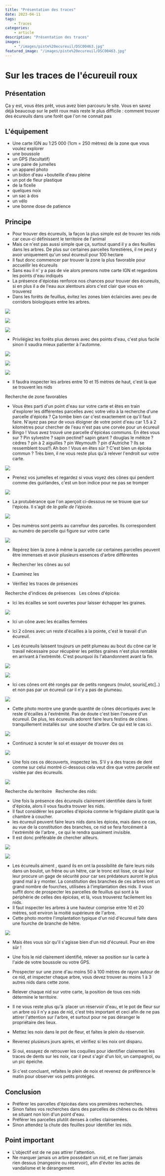 ```yaml
---
title: "Présentation des traces"
date: 2023-04-11
tags: 
    - Traces
categories:
    - article
description: "Présentation des traces"
images:
    - "/images/piste%20ecureuil/DSC00463.jpg"
featured_image: "/images/piste%20ecureuil/DSC00463.jpg"
---
```


# Sur les traces de l'écureuil roux

## Présentation 
Ça y est, vous êtes prêt, vous avez bien parcouru le site. Vous en savez déjà beaucoup sur le petit roux mais reste le plus difficile : comment trouver des écureuils dans une forêt que l'on ne connait pas 
 

## L'équipement 
 - Une carte IGN au 1:25 000 (1cm = 250 mètres) de la zone que vous voulez explorer 
 - une boussole 
 - un GPS (facultatif) 
 - une paire de jumelles 
 - un appareil photo 
 - un bidon d'eau +bouteille d'eau pleine 
 - un pot de fleur plastique 
 - de la ficelle 
 - quelques noix 
 - un sac à dos 
 - un vélo 
 - une bonne dose de patience 

## Principe 
 - Pour trouver des écureuils, la façon la plus simple est de trouver les nids car ceux-ci définissent le territoire de l'animal
 - Mais ce n'est pas aussi simple que ça, surtout quand il y a des feuilles dans les arbres. De plus sur certaines parcelles forestières, il ne peut y avoir uniquement qu'un seul écureuil pour 100 hectare
 - Il faut donc commencer par trouver la zone la plus favorable pour accueillir les écureuils
 - Sans eau il n' y a pas de vie alors prenons notre carte IGN et regardons les points d'eau indiqués
 - La présence d'épicéas renforce nos chances pour trouver des écureuils, si en plus il a de l'eau aux alentours alors c'est clair que vous en trouverez
 - Dans les forêts de feuillus, évitez les zones bien éclaircies avec peu de corridors biologiques entre les arbres.
 
 ![](/images/piste%20ecureuil/DSC00463.jpg) 
 
 ![](/images/piste%20ecureuil/DSC00477.jpg) 
 
 ![](/images/piste%20ecureuil/DSC00501.jpg) 
 
 - Privilégiez les forêts plus denses avec des points d'eau, c'est plus facile sinon il vaudra mieux patienter à l'automne.
 
 ![](/images/piste%20ecureuil/DSC00478.jpg) 
 
 ![](/images/piste%20ecureuil/DSC00524.jpg) 
 
 ![](/images/piste%20ecureuil/DSC00527.jpg) 
 
 - Il faudra inspecter les arbres entre 10 et 15 mètres de haut, c'est là que se trouvent les nids

 Recherche de zone favorables 
 - Vous êtes parti d'un point d'eau sur votre carte et êtes en train d'explorer les différentes parcelles avec votre vélo à la recherche d'une parcelle d'épicéa ? Ça tombe bien car c'est exactement ce qu'il faut faire. N'ayez pas peur de vous éloigner de votre point d'eau car 1.5 à 2 kilomètres pour chercher de l'eau n'est pas une corvée pour un écureuil
- Bingo ! Vous avez trouvé une parcelle d'épicéas communs. En êtes vous sur ? Pin sylvestre ? sapin pectiné? sapin géant ? douglas le mélèze ? cèdres ? pin à 2 aiguilles ? pin Weymouth ? pin d'Autriche ? Ils se ressemblent tous!!\ 
 Ah bon ! Vous en êtes sûr ? C'est bien un épicéa commun ? Très bien, il ne vous reste plus qu'à relever l'endroit sur votre carte.
 
 ![](/images/presenta/DSC08971.jpg) 
 
 -  Prenez vos jumelles et regardez si vous voyez des cônes qui pendent comme des guirlandes, c'est un bon indice pour ne pas se tromper
 
 ![](/images/presenta/DSC08970.jpg) 
 
 - La protubérance que l'on aperçoit ci-dessous ne se trouve que sur l'épicéa. Il s'agit de *la galle de l'épicéa*.
 
 ![](images/galle%20ananas/DSC07589.JPG) 
 
 - Des numéros sont peints au carrefour des parcelles. Ils correspondent au numéro de parcelle qui figure sur votre carte 
 
 ![](/images/piste%20ecureuil/DSC00484.jpg) 
 
 - Repérez bien la zone à même la parcelle car certaines parcelles peuvent être immenses et avoir plusieurs essences d'arbre différentes
 -  Rechercher les cônes au sol
 
 - Examinez les 
 
 - Vérifiez les traces de présences  

 Recherche d'indices de présences 
   
Les cônes d'épicéa: 
 
 - Ici les écailles se sont ouvertes pour laisser échapper les graines.
 
 ![](/images/piste%20ecureuil/DSC00437.jpg) 
 
 - Ici un cône avec les écailles fermées
 
 - Ici 2 cônes avec un reste d'écailles à la pointe, c'est le travail d'un écureuil.
 
 - Les écureuils laissent toujours un petit plumeau au bout du cône car le travail nécessaire pour récupérer les petites graines n'est plus rentable en arrivant à l'extrémité. C'est pourquoi ils l'abandonnent avant la fin.
 
 ![](/images/piste%20ecureuil/DSC00442.jpg) 
 
 ![](/images/piste%20ecureuil/DSC00446.jpg) 
 
 - Ici ces cônes ont été rongés par de petits rongeurs (mulot, souris[,etc]..) et non pas par un écureuil car il n'y a pas de plumeau.
 
 ![](/images/piste%20ecureuil/DSC00455.jpg) 
 
 - Cette photo montre une grande quantité de cônes décortiqués avec le reste d'écailles à l'extrémité. Pas de doute c'est bien l'oeuvre d'un écureuil. De plus, les écureuils adorent faire leurs festins de cônes tranquillement installés sur  une souche d'arbre. Ce qui est le cas ici.
 
 ![](/images/presenta/DSC07601.jpg) 
 
 - Continuez à scruter le sol et essayer de trouver des os
 
 ![](/images/tracespre/DSC08984.jpg) 
 
 - Une fois ces os découverts, inspectez les. S'il y a des traces de dent comme sur celui montré ci-dessous cela veut dire que votre parcelle est visitée par des écureuils.
 
 ![](/images/tracespre/DSC08986.jpg) 

 Recherche du territoire 
   
Recherche des nids: 
 
 - Une fois la présence des écureuils clairement identifiée dans la forêt d'épicéa, alors il vous faudra trouver les nids. 
 - Il faut considérer les parcelles d'épicéa comme le frigidaire plutôt que la chambre à coucher. 
 - les écureuil peuvent faire leurs nids dans les épicéa, mais dans ce cas, au vue de la constitution des branches, ce nid se fera forcément à l'extrémité de l'arbre , ce qui le rendra quasiment invisible. 
 - Il est donc préférable de chercher ailleurs. 
 
 ![](/images/piste%20ecureuil/DSC00497.jpg) 
 
 ![](/images/piste%20ecureuil/DSC00495.jpg) 
 
 - Les écureuils aiment , quand ils en ont la possibilité de faire leurs nids dans un boulot, un frêne ou un hêtre, car le tronc est lisse, ce qui leur leur procure un gage de sécurité pour car ses prédateurs auront le plus grand mal à y monter. La constitution des branches de ces arbres ont un grand nombre de fourches, utilisées à l'implantation des nids. Il vous suffit donc de prospecter les parcelles de feuillus qui sont à la périphérie de celles des épicéas, et là, vous trouverez facilement les nids.
 - Il faut inspecter les arbres à une hauteur comprise entre 10 et 20 mètres, soit environ la moitié supérieure de l'arbre. 
 - Cette photo montre l'implantation typique d'un nid d'écureuil faite dans une fourche de branche de hêtre.
 
 ![](/images/tracespre/DSC09601.jpg) 
 
 - Mais êtes vous sûr qu'il s'agisse bien d'un nid d'écureuil. Pour en être sûr !
 
 - Une fois le nid clairement identifié, relever sa position sur la carte à l'aide de votre boussole ou votre GPS. 
 
 - Prospecter sur une zone d'au moins 50 à 100 mètres de rayon autour de ce nid, et inspecter chaque arbre, vous devez trouver au moins 1 à 3 autres nids dans cette zone. 
 
 - Relever chaque nid sur votre carte, la position de tous ces nids détermine le territoire. 
 
 - Il ne vous reste plus qu'à  placer un réservoir d'eau, et le pot de fleur sur un arbre où il n'y a pas de nid, c'est très important et ceci afin de ne pas attirer l'attention sur l'arbre, et surtout pour ne pas déranger le propriétaire des lieux. 
 
 - Mettez les noix dans le pot de fleur, et faites le plein du réservoir. 
 
 - Revenez plusieurs jours après, et vérifiez si les noix ont disparu. 
 
 - Si oui, essayez de retrouver les coquilles pour identifier clairement les traces de dents sur les noix, car il peut s'agir d'un loir, un campagnol, ou un pic épeiche.
 
 - Si c'est concluant, refaites le plein de noix et revenez de préférence le matin pour observer vos petits protégés.
 

 ## Conclusion 
 - Préférer les parcelles d'épicéas dans vos premières recherches. 
 - Sinon faites vos recherches dans des parcelles de chênes ou de hêtres se situant non loin d'un point d'eau. 
 - Préférer les parcelles plutôt denses à celles clairsemées. 
 - Sinon attendez la chute des feuilles pour identifier les nids.

 
 ## Point important 
 - L'objectif est de ne pas attirer l'attention.
 - Ne marquer jamais un arbre possédant un nid, et ne fixer jamais rien dessus (mangeoire ou réservoir), afin d'éviter les actes de vandalisme et le dérangement.